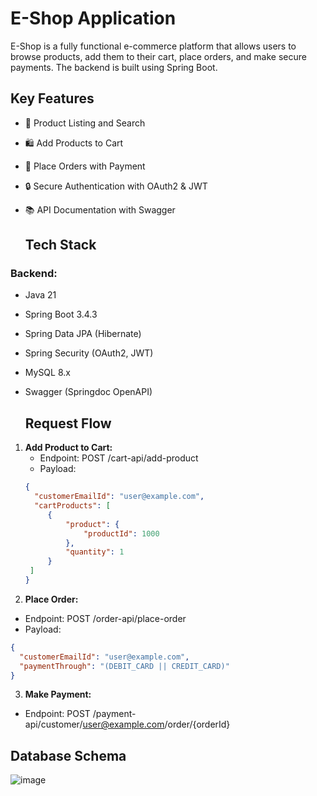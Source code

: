 # E-Shop Application

E-Shop is a fully functional e-commerce platform that allows users to browse products, add them to their cart, place orders, and make secure payments. 
The backend is built using Spring Boot. 

## Key Features
- 🛒 Product Listing and Search
- 🛍️ Add Products to Cart
- 🚚 Place Orders with Payment
- 🔒 Secure Authentication with OAuth2 & JWT
- 📚 API Documentation with Swagger

  ## Tech Stack
### Backend:
- Java 21
- Spring Boot 3.4.3
- Spring Data JPA (Hibernate)
- Spring Security (OAuth2, JWT)
- MySQL 8.x
- Swagger (Springdoc OpenAPI)

  ## Request Flow
1. **Add Product to Cart:**
   - Endpoint: POST /cart-api/add-product
   - Payload:
   ```json
   {
     "customerEmailId": "user@example.com",
     "cartProducts": [
        {
            "product": {
                "productId": 1000
            },
            "quantity": 1
        }
    ]
   }
2. **Place Order:**
  - Endpoint: POST /order-api/place-order
  - Payload:
   ```json
   {
     "customerEmailId": "user@example.com",
     "paymentThrough": "(DEBIT_CARD || CREDIT_CARD)"
   }
```

3. **Make Payment:**
  - Endpoint: POST /payment-api/customer/user@example.com/order/{orderId}



## Database Schema
![image](https://github.com/user-attachments/assets/57d3c39a-2880-41c7-9b8e-990b6c3969fe)

